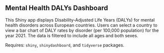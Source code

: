 ## Mental Health DALYs Dashboard

This Shiny app displays Disability-Adjusted Life Years (DALYs) for mental health disorders across European countries. Users can select a country to view a bar chart of DALY rates by disorder (per 100,000 population) for the year 2021. The data is filtered to include all ages and both sexes.

Requires: `shiny`, `shinydashboard`, and `tidyverse` packages.
